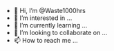 - 👋 Hi, I’m @Waste1000hrs
- 👀 I’m interested in ...
- 🌱 I’m currently learning ...
- 💞️ I’m looking to collaborate on ...
- 📫 How to reach me ...

<!---
Waste1000hrs/Waste1000hrs is a ✨ special ✨ repository because its `README.md` (this file) appears on your GitHub profile.
You can click the Preview link to take a look at your changes.
--->
